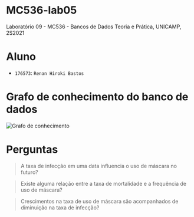 # MC536-lab05
Laboratório 09 - MC536 - Bancos de Dados Teoria e Prática, UNICAMP, 2S2021

# Aluno
* `176573`: `Renan Hiroki Bastos`

# Grafo de conhecimento do banco de dados
![Grafo de conhecimento](images/grafo_conhecimento.png)

# Perguntas

> A taxa de infecção em uma data influencia o uso de máscara no futuro?

> Existe alguma relação entre a taxa de mortalidade e a frequência de uso de máscara?

> Crescimentos na taxa de uso de máscara são acompanhados de diminuição na taxa de infecção?
